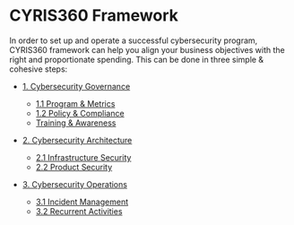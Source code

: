 # CYRIS360 Framework

In order to set up and operate a successful cybersecurity program, CYRIS360 framework can help you align your business objectives with the right and proportionate spending. This can be done in three simple & cohesive steps:

* [1. Cybersecurity Governance](/governance.md)
  * [1.1 Program & Metrics](/1-gov/1-1-program-and-metrics.md)
  * [1.2 Policy & Compliance]()
  * [Training & Awareness]()
  
* [2. Cybersecurity Architecture](/architecture.md)
  * [2.1 Infrastructure Security]()
  * [2.2 Product Security]()
* [3. Cybersecurity Operations](/operations.md)
  * [3.1 Incident Management]()
  * [3.2 Recurrent Activities]()

